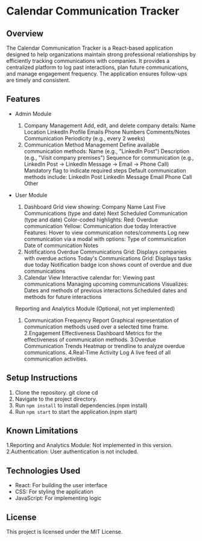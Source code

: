 # Calendar Communication Tracker

## Overview
The Calendar Communication Tracker is a React-based application designed to help organizations maintain strong professional relationships by efficiently tracking communications with companies. It provides a centralized platform to log past interactions, plan future communications, and manage engagement frequency. The application ensures follow-ups are timely and consistent.


## Features
- Admin Module
  1. Company Management
      Add, edit, and delete company details:
        Name
        Location
        LinkedIn Profile
        Emails
        Phone Numbers
        Comments/Notes
        Communication Periodicity (e.g., every 2 weeks)
   2. Communication Method Management
        Define available communication methods:
            Name (e.g., "LinkedIn Post")
            Description (e.g., "Visit company premises")
            Sequence for communication (e.g., LinkedIn Post → LinkedIn Message → Email → Phone Call)
            Mandatory flag to indicate required steps
            Default communication methods include:
            LinkedIn Post
            LinkedIn Message
            Email
            Phone Call
            Other

- User Module
  1. Dashboard
     Grid view showing:
          Company Name
          Last Five Communications (type and date)
          Next Scheduled Communication (type and date)
      Color-coded highlights:
          Red: Overdue communication
          Yellow: Communication due today
      Interactive Features:
          Hover to view communication notes/comments
          Log new communication via a modal with options:
            Type of communication
            Date of communication
            Notes
   2. Notifications
        Overdue Communications Grid: Displays companies with overdue actions
        Today's Communications Grid: Displays tasks due today
        Notification badge icon shows count of overdue and due communications  
    3. Calendar View
         Interactive calendar for:
            Viewing past communications
            Managing upcoming communications
          Visualizes:
            Dates and methods of previous interactions
            Scheduled dates and methods for future interactions
       
    Reporting and Analytics Module (Optional, not yet implemented)
    1. Communication Frequency Report
          Graphical representation of communication methods used over a selected time frame.
    2.Engagement Effectiveness Dashboard
          Metrics for the effectiveness of communication methods.
    3.Overdue Communication Trends
          Heatmap or trendline to analyze overdue communications.
    4.Real-Time Activity Log
        A live feed of all communication activities.

## Setup Instructions
1. Clone the repository.
git clone <repository-url>
cd <repository-folder>
3. Navigate to the project directory.
4. Run `npm install` to install dependencies.(npm install)
5. Run `npm start` to start the application.(npm start)

## Known Limitations
1.Reporting and Analytics Module: Not implemented in this version.
2.Authentication: User authentication is not included.

## Technologies Used
- React: For building the user interface
- CSS: For styling the application
- JavaScript: For implementing logic

## License
This project is licensed under the MIT License.


